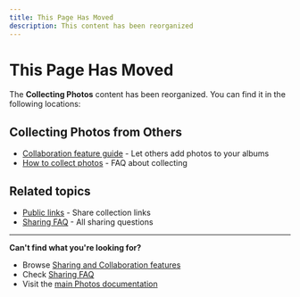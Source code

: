 ```yaml
---
title: This Page Has Moved
description: This content has been reorganized
---
```


# This Page Has Moved

The **Collecting Photos** content has been reorganized. You can find it in the following locations:

## Collecting Photos from Others

- [Collaboration feature guide](/photos/features/sharing-and-collaboration/collaboration) - Let others add photos to your albums
- [How to collect photos](/photos/faq/sharing-and-collaboration#collect-photos) - FAQ about collecting

## Related topics

- [Public links](/photos/features/sharing-and-collaboration/public-links) - Share collection links
- [Sharing FAQ](/photos/faq/sharing-and-collaboration) - All sharing questions

---

**Can't find what you're looking for?**

- Browse [Sharing and Collaboration features](/photos/features/sharing-and-collaboration/share)
- Check [Sharing FAQ](/photos/faq/sharing-and-collaboration)
- Visit the [main Photos documentation](/photos/)
